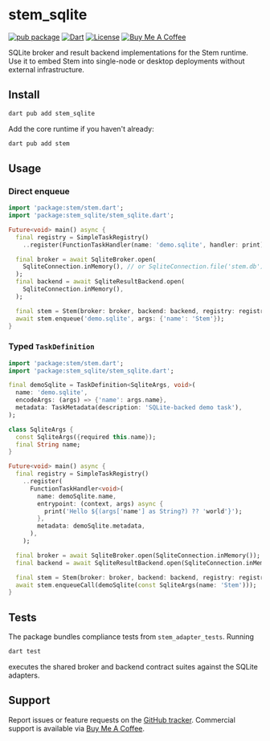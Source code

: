 # stem_sqlite

[![pub package](https://img.shields.io/pub/v/stem_sqlite.svg)](https://pub.dev/packages/stem_sqlite)
[![Dart](https://img.shields.io/badge/dart-%3E%3D3.9.0-blue.svg)](https://dart.dev)
[![License](https://img.shields.io/badge/license-MIT-purple.svg)](https://github.com/kingwill101/stem/blob/main/LICENSE)
[![Buy Me A Coffee](https://img.shields.io/badge/Buy%20Me%20A%20Coffee-support-yellow.svg)](https://www.buymeacoffee.com/kingwill101)

SQLite broker and result backend implementations for the Stem runtime. Use it
to embed Stem into single-node or desktop deployments without external
infrastructure.

## Install

```bash
dart pub add stem_sqlite
```

Add the core runtime if you haven't already:

```bash
dart pub add stem
```

## Usage

### Direct enqueue

```dart
import 'package:stem/stem.dart';
import 'package:stem_sqlite/stem_sqlite.dart';

Future<void> main() async {
  final registry = SimpleTaskRegistry()
    ..register(FunctionTaskHandler(name: 'demo.sqlite', handler: print));

  final broker = await SqliteBroker.open(
    SqliteConnection.inMemory(), // or SqliteConnection.file('stem.db')
  );
  final backend = await SqliteResultBackend.open(
    SqliteConnection.inMemory(),
  );

  final stem = Stem(broker: broker, backend: backend, registry: registry);
  await stem.enqueue('demo.sqlite', args: {'name': 'Stem'});
}
```

### Typed `TaskDefinition`

```dart
import 'package:stem/stem.dart';
import 'package:stem_sqlite/stem_sqlite.dart';

final demoSqlite = TaskDefinition<SqliteArgs, void>(
  name: 'demo.sqlite',
  encodeArgs: (args) => {'name': args.name},
  metadata: TaskMetadata(description: 'SQLite-backed demo task'),
);

class SqliteArgs {
  const SqliteArgs({required this.name});
  final String name;
}

Future<void> main() async {
  final registry = SimpleTaskRegistry()
    ..register(
      FunctionTaskHandler<void>(
        name: demoSqlite.name,
        entrypoint: (context, args) async {
          print('Hello ${(args['name'] as String?) ?? 'world'}');
        },
        metadata: demoSqlite.metadata,
      ),
    );

  final broker = await SqliteBroker.open(SqliteConnection.inMemory());
  final backend = await SqliteResultBackend.open(SqliteConnection.inMemory());

  final stem = Stem(broker: broker, backend: backend, registry: registry);
  await stem.enqueueCall(demoSqlite(const SqliteArgs(name: 'Stem')));
}
```

## Tests

The package bundles compliance tests from `stem_adapter_tests`. Running

```bash
dart test
```

executes the shared broker and backend contract suites against the SQLite
adapters.

## Support

Report issues or feature requests on the
[GitHub tracker](https://github.com/kingwill101/stem/issues). Commercial support
is available via [Buy Me A Coffee](https://www.buymeacoffee.com/kingwill101).
